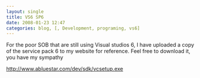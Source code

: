 ```yaml
---
layout: single
title: VS6 SP6 
date: 2008-01-23 12:47
categories: blog, [, Development, programing, vs6]
---
```

For the poor SOB that are still using Visual studios 6, I have uploaded a copy of the service pack 6 to my website for reference.
Feel free to download it, you have my sympathy

<a href="http://www.abluestar.com/dev/sdk/vcsetup.exe">http://www.abluestar.com/dev/sdk/vcsetup.exe</a>
